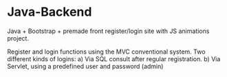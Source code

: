 # Java-Backend
Java + Bootstrap + premade front register/login site with JS animations project.

Register and login functions using the MVC conventional system. Two different kinds of logins:
  a) Via SQL consult after regular registration.
  b) Via Servlet, using a predefined user and password (admin)
